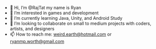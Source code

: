- 👋 Hi, I’m @RajTat my name is Ryan
- 👀 I’m interested in games and development
- 🌱 I’m currently learning Java, Unity, and Android Study
- 💞️ I’m looking to collaborate on small to medium projects with coders, artists, and designers
- 📫 How to reach me: weird.earth@hotmail.com or ryanmp.worth@gmail.com

<!---
RajTat/RajTat is a ✨ special ✨ repository because its `README.md` (this file) appears on your GitHub profile.
You can click the Preview link to take a look at your changes.
--->
